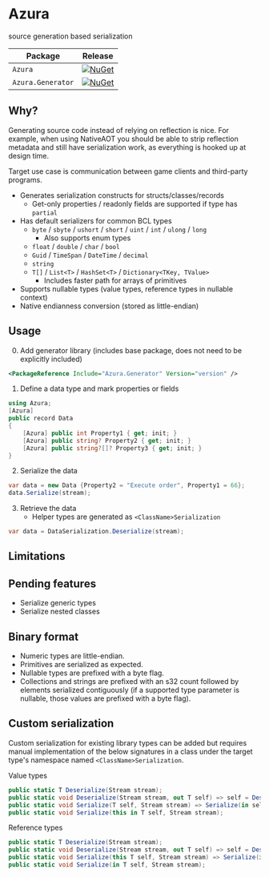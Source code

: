 # Azura
 source generation based serialization

| Package                | Release |
|------------------------|---------|
| `Azura`           | [![NuGet](https://img.shields.io/nuget/v/Azura.svg)](https://www.nuget.org/packages/Azura/)|
| `Azura.Generator` | [![NuGet](https://img.shields.io/nuget/v/Azura.Generator.svg)](https://www.nuget.org/packages/Azura.Generator/) |

## Why?

Generating source code instead of relying on reflection is nice. For example,
when using NativeAOT you should be able to strip reflection metadata and
still have serialization work, as everything is hooked up at design time.

Target use case is communication between game clients and third-party programs.

* Generates serialization constructs for structs/classes/records
  - Get-only properties / readonly fields are supported if type has `partial`
* Has default serializers for common BCL types
  - `byte` / `sbyte` / `ushort` / `short` / `uint` / `int` / `ulong` / `long`
    - Also supports enum types
  - `float` / `double` / `char` / `bool`
  - `Guid` / `TimeSpan` / `DateTime` / `decimal`
  - `string`
  - `T[]` / `List<T>` / `HashSet<T>` / `Dictionary<TKey, TValue>`
    - Includes faster path for arrays of primitives
* Supports nullable types (value types, reference types in nullable context)
* Native endianness conversion (stored as little-endian)

## Usage

0. Add generator library (includes base package, does not need to be explicitly included)

```xml
<PackageReference Include="Azura.Generator" Version="version" />
```

1. Define a data type and mark properties or fields

```csharp
using Azura;
[Azura]
public record Data
{
    [Azura] public int Property1 { get; init; }
    [Azura] public string? Property2 { get; init; }
    [Azura] public string?[]? Property3 { get; init; }
}
```

2. Serialize the data

```csharp
var data = new Data {Property2 = "Execute order", Property1 = 66};
data.Serialize(stream);
```

3. Retrieve the data
   - Helper types are generated as `<ClassName>Serialization`

```csharp
var data = DataSerialization.Deserialize(stream);
```

## Limitations

## Pending features

* Serialize generic types
* Serialize nested classes

## Binary format

* Numeric types are little-endian.
* Primitives are serialized as expected.
* Nullable types are prefixed with a byte flag.
* Collections and strings are prefixed with an s32 count followed by
  elements serialized contiguously (if a supported type parameter is
  nullable, those values are prefixed with a byte flag).

## Custom serialization

Custom serialization for existing library types can be added but requires
manual implementation of the below signatures in a class under the target
type's namespace named `<ClassName>Serialization`.

Value types

```csharp
public static T Deserialize(Stream stream);
public static void Deserialize(Stream stream, out T self) => self = Deserialize(stream);
public static void Serialize(T self, Stream stream) => Serialize(in self, stream);
public static void Serialize(this in T self, Stream stream);
```

Reference types

```csharp
public static T Deserialize(Stream stream);
public static void Deserialize(Stream stream, out T self) => self = Deserialize(stream);
public static void Serialize(this T self, Stream stream) => Serialize(in self, stream);
public static void Serialize(in T self, Stream stream);
```
